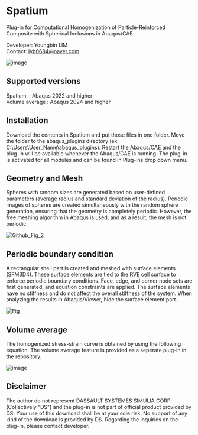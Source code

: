 # Spatium
Plug-in for Computational Homogenization of Particle-Reinforced Composite with Spherical Inclusions in Abaqus/CAE

Developer: Youngbin LIM <br>
Contact: lyb0684@naver.com

![image](https://github.com/user-attachments/assets/435cd454-bc40-49c0-a8b5-3d880ff02343)


Supported versions
--------------------------
Spatium &nbsp;: Abaqus 2022 and higher <br>
Volume average : Abaqus 2024 and higher

Installation
--------------------------
Download the contents in Spatium and put those files in one folder. Move the folder to the abaqus_plugins directory (ex: C:\Users\User_Name\abaqus_plugins). Restart the Abaqus/CAE and the plug-in will be available whenever the Abaqus/CAE is running. The plug-in is activated for all modules and can be found in Plug-ins drop down menu.

Geometry and Mesh
--------------------------
Spheres with random sizes are generated based on user-defined parameters (average radius and standard deviation of the radius). Periodic images of spheres are created simultaneously with the random sphere generation, ensuring that the geometry is completely periodic. However, the free meshing algorithm in Abaqus is used, and as a result, the mesh is not periodic. <br>

![Github_Fig_2](https://github.com/user-attachments/assets/280ba2e4-bf56-49a5-bc3c-5ab5d0d27ed3)


Periodic boundary condition
--------------------------
A rectangular shell part is created and meshed with surface elements (SFM3D4). These surface elements are tied to the RVE cell surface to enforce periodic boundary conditions. Face, edge, and corner node sets are first generated, and equation constraints are applied. The surface elements have no stiffness and do not affect the overall stiffness of the system. When analyzing the results in Abaqus/Viewer, hide the surface element part.

![Fig](https://github.com/user-attachments/assets/92e38222-745b-4eed-966c-726d71a88ea4)

Volume average
--------------------------
The homogenized stress-strain curve is obtained by using the following equation. The volume average feature is provided as a seperate plug-in in the repository.

![image](https://github.com/user-attachments/assets/bd732954-9da2-414b-90e5-88b9b1a449ed)


Disclaimer
--------------------------
The author do not represent DASSAULT SYSTEMES SIMULIA CORP (Collectively "DS") and the plug-in is not part of official product provided by DS. Your use of this download shall be at your sole risk. No support of any kind of the download is provided by DS. Regarding the inquiries on the plug-in, please contact developer.
